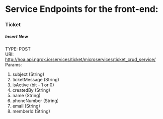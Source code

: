 # Service Endpoints for the front-end:

### Ticket
##### Insert New
TYPE: POST
</br>URI: http://hoa.api.ngrok.io/services/ticket/microservices/ticket_crud_service/
</br>Params: 
<ol>
  <li>subject (String)</li>
  <li>ticketMessage (String)</li>
  <li>isActive (bit - 1 or 0)</li>
  <li>createdBy (String)</li>
  <li>name (String)</li>
  <li>phoneNumber (String)</li>
  <li>email (String)</li>
  <li>memberId (String)</li>
</ol>
